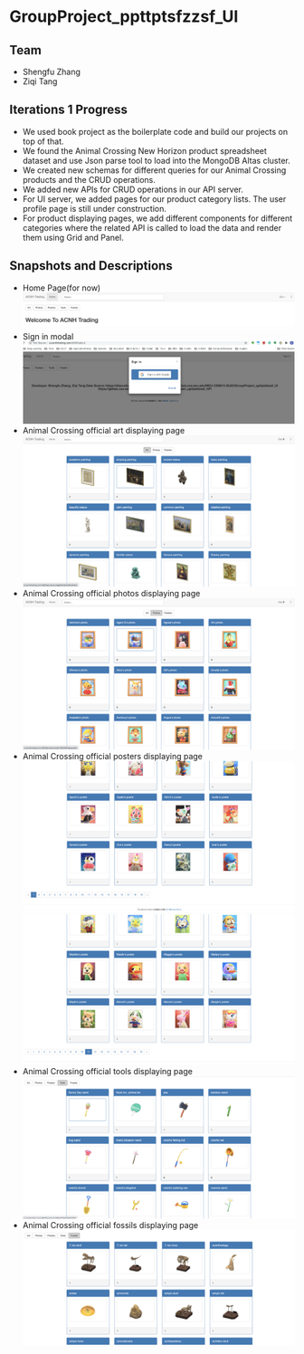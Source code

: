 # GroupProject_ppttptsfzzsf_UI

## Team
* Shengfu Zhang
* Ziqi Tang

## Iterations 1 Progress
* We used book project as the boilerplate code and build our projects on top of that.
* We found the Animal Crossing New Horizon product spreadsheet dataset and use Json 
parse tool to load into the MongoDB Altas cluster.
* We created new schemas for different queries for our Animal Crossing products and the CRUD operations.
* We added new APIs for CRUD operations in our API server.
* For UI server, we added pages for our product category lists. The user profile page is still under construction.
* For product displaying pages, we add different components for different categories where the related API is called to 
load the data and render them using Grid and Panel.

## Snapshots and Descriptions
* Home Page(for now)
![Home](./images/Homepage.png)
* Sign in modal
![Home](./images/sign_in.png)
* Animal Crossing official art displaying page
![Art](./images/art_products.png)
* Animal Crossing official photos displaying page
![Photo](./images/photos_category.png)
* Animal Crossing official posters displaying page
![Poster](./images/poster_category.png)
![Poster](./images/poster_2.png)
* Animal Crossing official tools displaying page
![Tools](./images/tools.png)
* Animal Crossing official fossils displaying page
![Fossils](./images/fossils.png)



